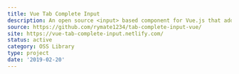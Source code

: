 ```yaml
---
title: Vue Tab Complete Input
description: An open source <input> based component for Vue.js that adds tab completion. 
source: https://github.com/rymate1234/tab-complete-input-vue/
site: https://vue-tab-complete-input.netlify.com/
status: active
category: OSS Library
type: project
date: '2019-02-20'
---
```


